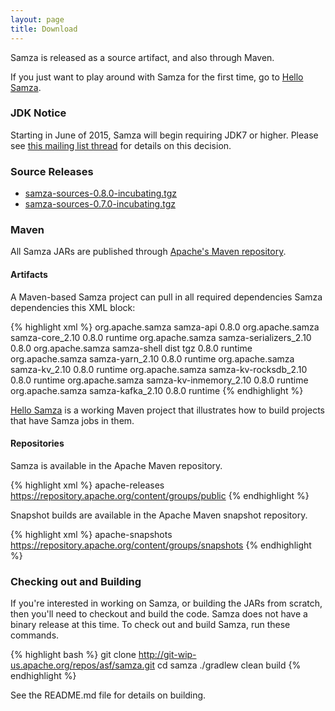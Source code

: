 ```yaml
---
layout: page
title: Download
---
```

<!--
   Licensed to the Apache Software Foundation (ASF) under one or more
   contributor license agreements.  See the NOTICE file distributed with
   this work for additional information regarding copyright ownership.
   The ASF licenses this file to You under the Apache License, Version 2.0
   (the "License"); you may not use this file except in compliance with
   the License.  You may obtain a copy of the License at

       http://www.apache.org/licenses/LICENSE-2.0

   Unless required by applicable law or agreed to in writing, software
   distributed under the License is distributed on an "AS IS" BASIS,
   WITHOUT WARRANTIES OR CONDITIONS OF ANY KIND, either express or implied.
   See the License for the specific language governing permissions and
   limitations under the License.
-->

Samza is released as a source artifact, and also through Maven.

If you just want to play around with Samza for the first time, go to [Hello Samza](/startup/hello-samza/{{site.version}}).

### JDK Notice

Starting in June of 2015, Samza will begin requiring JDK7 or higher. Please see [this mailing list thread](http://mail-archives.apache.org/mod_mbox/samza-dev/201502.mbox/%3CCABYbY7eGFKgSgqAPot1qC8LjKu%3DKGYOLcNg3WuxfYzySAS-d1Q%40mail.gmail.com%3E) for details on this decision.

### Source Releases

 * [samza-sources-0.8.0-incubating.tgz](http://www.apache.org/dyn/closer.cgi/samza/0.8.0-incubating)
 * [samza-sources-0.7.0-incubating.tgz](https://archive.apache.org/dist/incubator/samza/0.7.0-incubating)

### Maven

All Samza JARs are published through [Apache's Maven repository](https://repository.apache.org/content/groups/public/org/apache/samza/).

#### Artifacts

A Maven-based Samza project can pull in all required dependencies Samza dependencies this XML block:

{% highlight xml %}
<dependency>
  <groupId>org.apache.samza</groupId>
  <artifactId>samza-api</artifactId>
  <version>0.8.0</version>
</dependency>
<dependency>
  <groupId>org.apache.samza</groupId>
  <artifactId>samza-core_2.10</artifactId>
  <version>0.8.0</version>
  <scope>runtime</scope>
</dependency>
<dependency>
  <groupId>org.apache.samza</groupId>
  <artifactId>samza-serializers_2.10</artifactId>
  <version>0.8.0</version>
</dependency>
<dependency>
  <groupId>org.apache.samza</groupId>
  <artifactId>samza-shell</artifactId>
  <classifier>dist</classifier>
  <type>tgz</type>
  <version>0.8.0</version>
  <scope>runtime</scope>
</dependency>
<dependency>
  <groupId>org.apache.samza</groupId>
  <artifactId>samza-yarn_2.10</artifactId>
  <version>0.8.0</version>
  <scope>runtime</scope>
</dependency>
<dependency>
  <groupId>org.apache.samza</groupId>
  <artifactId>samza-kv_2.10</artifactId>
  <version>0.8.0</version>
  <scope>runtime</scope>
</dependency>
<dependency>
  <groupId>org.apache.samza</groupId>
  <artifactId>samza-kv-rocksdb_2.10</artifactId>
  <version>0.8.0</version>
  <scope>runtime</scope>
</dependency>
<dependency>
  <groupId>org.apache.samza</groupId>
  <artifactId>samza-kv-inmemory_2.10</artifactId>
  <version>0.8.0</version>
  <scope>runtime</scope>
</dependency>
<dependency>
  <groupId>org.apache.samza</groupId>
  <artifactId>samza-kafka_2.10</artifactId>
  <version>0.8.0</version>
  <scope>runtime</scope>
</dependency>
{% endhighlight %}

[Hello Samza](/startup/hello-samza/{{site.version}}) is a working Maven project that illustrates how to build projects that have Samza jobs in them.

#### Repositories

Samza is available in the Apache Maven repository.

{% highlight xml %}
<repository>
  <id>apache-releases</id>
  <url>https://repository.apache.org/content/groups/public</url>
</repository>
{% endhighlight %}

Snapshot builds are available in the Apache Maven snapshot repository.

{% highlight xml %}
<repository>
  <id>apache-snapshots</id>
  <url>https://repository.apache.org/content/groups/snapshots</url>
</repository>
{% endhighlight %}

### Checking out and Building

If you're interested in working on Samza, or building the JARs from scratch, then you'll need to checkout and build the code. Samza does not have a binary release at this time. To check out and build Samza, run these commands.

{% highlight bash %}
git clone http://git-wip-us.apache.org/repos/asf/samza.git
cd samza
./gradlew clean build
{% endhighlight %}

See the README.md file for details on building.
